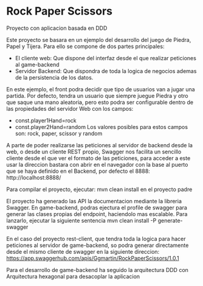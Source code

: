 # Rock Paper Scissors

Proyecto con aplicacion basada en DDD

Este proyecto se basara en un ejemplo del desarrollo del juego de Piedra, Papel y Tijera.
Para ello se compone de dos partes principales:
  - El cliente web: Que dispone del interfaz desde el que realizar peticiones al game-backend
  - Servidor Backend: Que dispondra de toda la logica de negocios ademas de la persistencia de los datos.
  
En este ejemplo, el front podra decidir que tipo de usuarios van a jugar una partida. Por defecto, tendra un usuario que siempre juegue Piedra y otro que saque una mano aleatoria, pero esto podra ser configurable dentro de las propiedades del servidor Web con los campos:
  - const.player1Hand=rock
  - const.player2Hand=random
Los valores posibles para estos campos son: rock, paper, scissor y random

A parte de poder realizarse las peticiones al servidor de backend desde la web, o desde un cliente REST propio, Swagger nos facilita un sencillo cliente desde el que ver el formato de las peticiones, para acceder a este usar la direccion bastara con abrir en el navegador con la base al puerto que se haya definido en el Backend, por defecto el 8888:
  http://localhost:8888/


Para compilar el proyecto, ejecutar:
  mvn clean install 
en el proyecto padre

El proyecto ha generado las API la documentacion mediante la libreria Swagger.
En game-backend, podras ejectura el profile de swagger para generar las clases propias del endpoint, haciendolo mas escalable.
Para lanzarlo, ejecutar la siguiente sentencia
  mvn clean install -P generate-swagger

En el caso del proyecto rest-client, que tendra toda la logica para hacer peticiones al servidor de game-backend, so podra generar directamente desde el mismo cliente de swagger en la siguiente direccion:
  https://app.swaggerhub.com/apis/Ggmartin/RockPaperScissors/1.0.1

Para el desarrollo de game-backend ha seguido la arquitectura DDD con Arquitectura hexagonal para desacoplar la aplicacion
